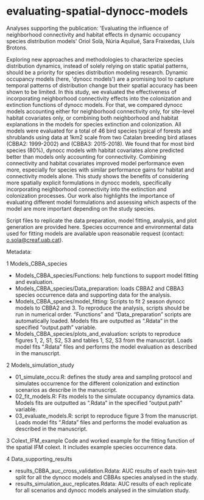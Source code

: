 # evaluating-spatial-dynocc-models
Analyses supporting the publication: 'Evaluating the influence of neighborhood connectivity and habitat effects in dynamic occupancy species distribution models' Oriol Solà, Núria Aquilué, Sara Fraixedas, Lluís Brotons.

Exploring new approaches and methodologies to characterize species distribution dynamics, instead of solely relying on static spatial patterns, should be a priority for species distribution modeling research. Dynamic occupancy models (here, 'dynocc models') are a promising tool to capture temporal patterns of distribution change but their spatial accuracy has been shown to be limited. In this study, we evaluated the effectiveness of incorporating neighborhood connectivity effects into the colonization and extinction functions of dynocc models. For that, we compared dynocc models accounting either for neighborhood connectivity only, for site-level habitat covariates only, or combining both neighborhood and habitat explanations in the models for species extinction and colonization. All models were evaluated for a total of 46 bird species typical of forests and shrublands using data at 1km2 scale from two Catalan breeding bird atlases (CBBA2: 1999-2002) and (CBBA3: 2015-2018). We found that for most bird species (80%), dynocc models with habitat covariates alone predicted better than models only accounting for connectivity. Combining connectivity and habitat covariates improved model performance even more, especially for species with similar performance gains for habitat and connectivity models alone. This study shows the benefits of considering more spatially explicit formulations in dynocc models, specifically incorporating neighborhood connectivity into the extinction and colonization processes. Our work also highlights the importance of evaluating different model formulations and assessing which aspects of the model are more important depending on the study species.


Script files to replicate the data preparation, model fitting, analysis, and plot generation are provided here. Species occurrence and environmental data used for fitting models are available upon reasonable request (contact: o.sola@creaf.uab.cat).



Metadata:

1 Models_CBBA_species
-	Models_CBBA_species/Functions: help functions to support model fitting and evaluation.
-	Models_CBBA_species/Data_preparation: loads CBBA2 and CBBA3 species occurrence data and supporting data for the analysis.
-	Models_CBBA_species/model_fitting: Scripts to fit 2 season dynocc models to CBBA2 and 3. To reproduce the analysis, scripts should be run in numerical order. “Functions” and “Data_preparation” scripts are automatically loaded. Models fits are outputted as “.Rdata” in the specified “output.path” variable.
-	Models_CBBA_species/plots_and_evaluation: scripts to reproduce figures 1, 2, S1, S2, S3 and tables 1, S2, S3 from the manuscript. Loads model fits “.Rdata” files and performs the model evaluation as described in the manuscript.

2 Models_simulation_study
-	01_simulate_occu.R: defines the study area and sampling protocol and simulates occurrence for the different colonization and extinction scenarios as describe in the manuscript.
-	02_fit_models.R: Fits models to the simulate occupancy dynamics data. Models fits are outputted as “.Rdata” in the specified “output.path” variable.
-	03_evaluate_models.R: script to reproduce figure 3 from the manuscript. Loads model fits “.Rdata” files and performs the model evaluation as described in the manuscript.

3 Colext_IFM_example
Code and worked example for the fitting function of the spatial IFM colext. It includes example species occurrence data.

4 Data_supporting_results
-	results_CBBA_auc_cross_validation.Rdata: AUC results of each train-test split for all the dynocc models and CBBAs species analysed in the study.
-	results_simulation_auc_replicates.Rdata: AUC results of each replicate for all scenarios and dynocc models analysed in the simulation study.